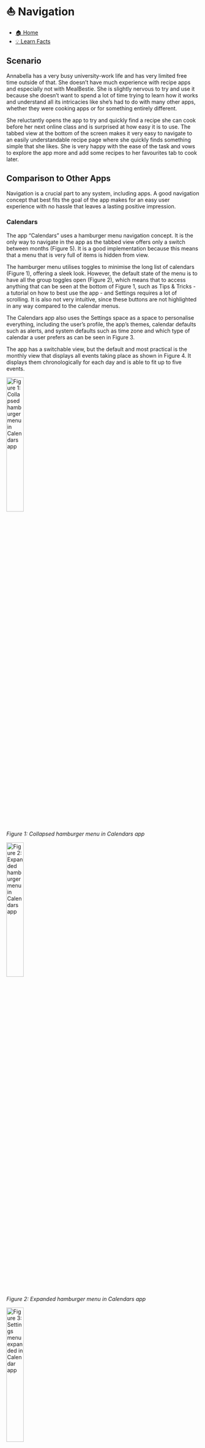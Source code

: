 # ⛵️ Navigation

- [🏠 Home](index.md)
- [💡 Learn Facts](LearnFacts/Learn%20Facts%20SW04.md)

## Scenario

Annabella has a very busy university-work life and has very limited free time outside of that. She doesn’t have much experience with recipe apps and especially not with MealBestie. She is slightly nervous to try and use it because she doesn’t want to spend a lot of time trying to learn how it works and understand all its intricacies like she’s had to do with many other apps, whether they were cooking apps or for something entirely different.

She reluctantly opens the app to try and quickly find a recipe she can cook before her next online class and is surprised at how easy it is to use. The tabbed view at the bottom of the screen makes it very easy to navigate to an easily understandable recipe page where she quickly finds something simple that she likes. She is very happy with the ease of the task and vows to explore the app more and add some recipes to her favourites tab to cook later.

## Comparison to Other Apps

Navigation is a crucial part to any system, including apps. A good navigation concept that best fits the goal of the app makes for an easy user experience with no hassle that leaves a lasting positive impression.

### Calendars
    
The app “Calendars” uses a hamburger menu navigation concept. It is the only way to navigate in the app as the tabbed view offers only a switch between months (Figure 5). It is a good implementation because this means that a menu that is very full of items is hidden from view.
    
The hamburger menu utilises toggles to minimise the long list of calendars (Figure 1), offering a sleek look. However, the default state of the menu is to have all the group toggles open (Figure 2), which means that to access anything that can be seen at the bottom of Figure 1, such as Tips & Tricks - a tutorial on how to best use the app - and Settings requires a lot of scrolling. It is also not very intuitive, since these buttons are not highlighted in any way compared to the calendar menus.
    
The Calendars app also uses the Settings space as a space to personalise everything, including the user’s profile, the app’s themes, calendar defaults such as alerts, and system defaults such as time zone and which type of calendar a user prefers as can be seen in Figure 3.
    
The app has a switchable view, but the default and most practical is the monthly view that displays all events taking place as shown in Figure 4. It displays them chronologically for each day and is able to fit up to five events.
    
<img src="Images/sw04/sw04_9.jpg" alt="Figure 1: Collapsed hamburger menu in Calendars app" style="width:30%; height:auto;">

*Figure 1: Collapsed hamburger menu in Calendars app*
        
<img src="Images/sw04/sw04_16.jpg" alt="Figure 2: Expanded hamburger menu in Calendars app" style="width:30%; height:auto;">

*Figure 2: Expanded hamburger menu in Calendars app*
        
<img src="Images/sw04/sw04_15.jpg" alt="Figure 3: Settings menu expanded in Calendar app" style="width:30%; height:auto;">

*Figure 3: Settings menu expanded in Calendar app*
        
<img src="Images/sw04/sw04_7.jpg" alt="Figure 4: Monthly view of Calendar app" style="width:30%; height:auto;">

*Figure 4: Monthly view of Calendar app*
        
<img src="Images/sw04/sw04_10.jpg" alt="Figure 5: Tabbed view of Calendar app, which offers only a scrolling system between months." style="width:30%; height:auto;">

*Figure 5: Tabbed view of Calendar app, which offers only a scrolling system between months.*
    
### SBB Mobile
    
The SBB Mobile app uses a tabbed view at the bottom of the app. It offers access to all customisations in the app, with the expansions showing up when a tab at the bottom is clicked. This system works well for the SBB app as it allows it to have a clear, minimalistic structure throughout the app.
    
The Plan tab is the first and default tab. It is very simple and quick to use to look up public transport connections using just a swipe across the screen (Figure 6). It gives the user a very fast process when they are in a rush to buy a ticket. The second Trip tab (Figure 7) displays the saved trips in chronological order so the user can easily keep up with connections and delays of their upcoming trips.
    
However, the issue with having such a minimalistic upfront look is that any of the more full tabs are very hard to navigate from the first go and need to be learned. Figure 8 shows the tab Shops & Services, which, especially if you don’t know the Swiss transport system, gives a long list all at once about types of tickets that can be purchased with no further explanation of what they’re for unless the user clicks on them and then on the information button, which is a very long path.
    
Similarly, the Profile tab looks very busy at a first glance and requires a thorough reading-through in order to understand where to press next to reach the correct setting change, unlike the Calendars app that has all the settings together in one place (Figure 9).
    
<img src="Images/sw04/sw04_14.jpg" alt="Figure 6: Plan tab of the SBB Mobile app" style="width:30%; height:auto;">

*Figure 6: Plan tab of the SBB Mobile app*
        
<img src="Images/sw04/sw04_13.jpg" alt="Figure 7: Trips tab of the SBB Mobile app" style="width:30%; height:auto;">

*Figure 7: Trips tab of the SBB Mobile app*
        
<img src="Images/sw04/sw04_8.jpg" alt="Figure 8: Shops & Services tab of the SBB Mobile app" style="width:30%; height:auto;">

*Figure 8: Shops & Services tab of the SBB Mobile app*
        
<img src="Images/sw04/sw04_12.jpg" alt="Figure 9: Profile tab of the SBB Mobile app" style="width:30%; height:auto;">

*Figure 9: Profile tab of the SBB Mobile app*
    

| Scenario | Finding / Description | Garret-L / Severity | Proposal |
| --- | --- | --- | --- |
| Navigating the app spaces (Figure 2) | Annabella wants to find a quick recipe to cook but the hamburger menu is so extensive she doesn’t know where to start looking first. | Navigation /Crucial problem | Make a concise, minimalistic menu in the form of a tabbed view at the bottom of the app (Figure 6). |
| Finding profile customisation (Figure 1) | The extensive hamburger menu is a lot to scroll through. Annabella gets overwhelmed but eventually finds the “Settings”. She wonders where the “Profile” button is. | Navigation / Minor problem | Name the profile customisation “Profile” and make a clearly seen profile icon in the top right corner of the app (Figure 9). |
| Event view (Figure 4) | Annabella opens the “Events” tab. She is very curious and excited to look at it. She sees that it’s almost empty, with events barely happening once a month and is disappointed. | Navigation / Minor Problem | Make a list of the events happening in the future so there will not be a lot of blank space to take up the screen (Figure 7). |
| Event scrolling (Figure 4) | Annabella wants to look at future markets that will happen in the spring; she’s curious to know if there will be more events when it becomes warmer but she has to scroll through a lot of months to get to the late spring season. | Navigation / Serious Problem | Make a shortcut in the “Events” tab that will allow the user to skip months or years ahead. |

## Implementation into MealBestie

MealBestie does not have a big menu that needs to be collapsed in order to be navigated quickly, therefore the best implementation would be a tabbed view at the bottom of the screen that allows the user to quickly navigate to the place that they want to be in the app.

<img src="Images/sw04/sw04_20.png" alt="Figure 10: Tabbed view menu at the bottom of the MealBestie app for quick multitasking" style="width:50%; height:auto;">

*Figure 10: Tabbed view menu at the bottom of the MealBestie app for quick multitasking*

Because not every day will have a farmer’s market event, it does not make sense to have a monthly view like in the Calendars app (Figure 4), but rather a view like in Figure 6, of the events, the dates they’re taking place on and the location. A dropdown arrow should be added beside the “Events” title to open a dropdown calendar to allow quick switching between far away months without a lot of scrolling.

Clicking on an event will open it out on the next screen which will provide more information such as the full address, the time, any updates regarding it, and a general overview of what will be sold. It will also have the option to favourite it, which will put it at the top of the list of events until the date of the event passes, when it will automatically be deleted.

<img src="Images/sw04/sw04_6.png" alt="Figure 11: Events Calendar on MealBestie" style="width:50%; height:auto;">

*Figure 11: Events Calendar on MealBestie*